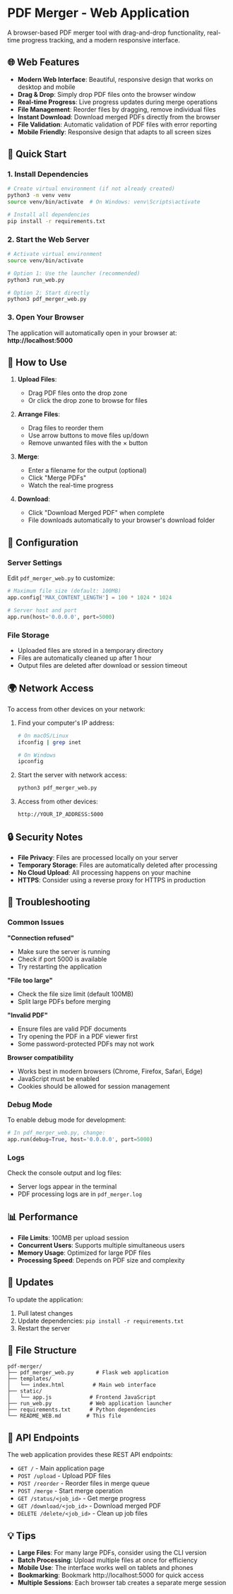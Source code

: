 # PDF Merger - Web Application

A browser-based PDF merger tool with drag-and-drop functionality, real-time progress tracking, and a modern responsive interface.

## 🌐 Web Features

- **Modern Web Interface**: Beautiful, responsive design that works on desktop and mobile
- **Drag & Drop**: Simply drop PDF files onto the browser window
- **Real-time Progress**: Live progress updates during merge operations
- **File Management**: Reorder files by dragging, remove individual files
- **Instant Download**: Download merged PDFs directly from the browser
- **File Validation**: Automatic validation of PDF files with error reporting
- **Mobile Friendly**: Responsive design that adapts to all screen sizes

## 🚀 Quick Start

### 1. Install Dependencies
```bash
# Create virtual environment (if not already created)
python3 -m venv venv
source venv/bin/activate  # On Windows: venv\Scripts\activate

# Install all dependencies
pip install -r requirements.txt
```

### 2. Start the Web Server
```bash
# Activate virtual environment
source venv/bin/activate

# Option 1: Use the launcher (recommended)
python3 run_web.py

# Option 2: Start directly
python3 pdf_merger_web.py
```

### 3. Open Your Browser
The application will automatically open in your browser at:
**http://localhost:5000**

## 📱 How to Use

1. **Upload Files**: 
   - Drag PDF files onto the drop zone
   - Or click the drop zone to browse for files

2. **Arrange Files**:
   - Drag files to reorder them
   - Use arrow buttons to move files up/down
   - Remove unwanted files with the × button

3. **Merge**:
   - Enter a filename for the output (optional)
   - Click "Merge PDFs"
   - Watch the real-time progress

4. **Download**:
   - Click "Download Merged PDF" when complete
   - File downloads automatically to your browser's download folder

## 🔧 Configuration

### Server Settings
Edit `pdf_merger_web.py` to customize:

```python
# Maximum file size (default: 100MB)
app.config['MAX_CONTENT_LENGTH'] = 100 * 1024 * 1024

# Server host and port
app.run(host='0.0.0.0', port=5000)
```

### File Storage
- Uploaded files are stored in a temporary directory
- Files are automatically cleaned up after 1 hour
- Output files are deleted after download or session timeout

## 🌍 Network Access

To access from other devices on your network:

1. Find your computer's IP address:
   ```bash
   # On macOS/Linux
   ifconfig | grep inet

   # On Windows
   ipconfig
   ```

2. Start the server with network access:
   ```bash
   python3 pdf_merger_web.py
   ```

3. Access from other devices:
   ```
   http://YOUR_IP_ADDRESS:5000
   ```

## 🔒 Security Notes

- **File Privacy**: Files are processed locally on your server
- **Temporary Storage**: Files are automatically deleted after processing
- **No Cloud Upload**: All processing happens on your machine
- **HTTPS**: Consider using a reverse proxy for HTTPS in production

## 🐛 Troubleshooting

### Common Issues

**"Connection refused"**
- Make sure the server is running
- Check if port 5000 is available
- Try restarting the application

**"File too large"**
- Check the file size limit (default 100MB)
- Split large PDFs before merging

**"Invalid PDF"**
- Ensure files are valid PDF documents
- Try opening the PDF in a PDF viewer first
- Some password-protected PDFs may not work

**Browser compatibility**
- Works best in modern browsers (Chrome, Firefox, Safari, Edge)
- JavaScript must be enabled
- Cookies should be allowed for session management

### Debug Mode

To enable debug mode for development:

```python
# In pdf_merger_web.py, change:
app.run(debug=True, host='0.0.0.0', port=5000)
```

### Logs

Check the console output and log files:
- Server logs appear in the terminal
- PDF processing logs are in `pdf_merger.log`

## 📊 Performance

- **File Limits**: 100MB per upload session
- **Concurrent Users**: Supports multiple simultaneous users
- **Memory Usage**: Optimized for large PDF files
- **Processing Speed**: Depends on PDF size and complexity

## 🔄 Updates

To update the application:

1. Pull latest changes
2. Update dependencies: `pip install -r requirements.txt`
3. Restart the server

## 📂 File Structure

```
pdf-merger/
├── pdf_merger_web.py       # Flask web application
├── templates/
│   └── index.html         # Main web interface
├── static/
│   └── app.js            # Frontend JavaScript
├── run_web.py            # Web application launcher
├── requirements.txt      # Python dependencies
└── README_WEB.md        # This file
```

## 🤝 API Endpoints

The web application provides these REST API endpoints:

- `GET /` - Main application page
- `POST /upload` - Upload PDF files
- `POST /reorder` - Reorder files in merge queue
- `POST /merge` - Start merge operation
- `GET /status/<job_id>` - Get merge progress
- `GET /download/<job_id>` - Download merged PDF
- `DELETE /delete/<job_id>` - Clean up job files

## 💡 Tips

- **Large Files**: For many large PDFs, consider using the CLI version
- **Batch Processing**: Upload multiple files at once for efficiency
- **Mobile Use**: The interface works well on tablets and phones
- **Bookmarking**: Bookmark http://localhost:5000 for quick access
- **Multiple Sessions**: Each browser tab creates a separate merge session